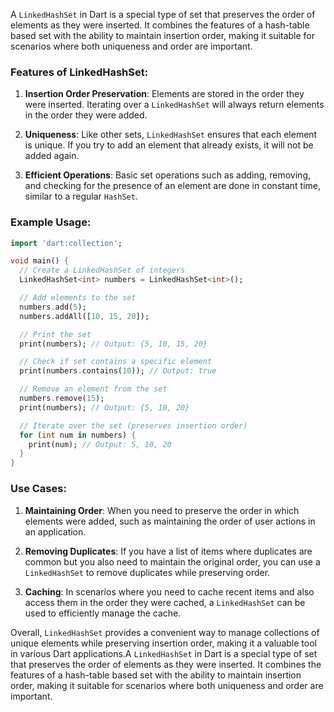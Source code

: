 A `LinkedHashSet` in Dart is a special type of set that preserves the order of elements as they were inserted. It combines the features of a hash-table based set with the ability to maintain insertion order, making it suitable for scenarios where both uniqueness and order are important.

### Features of LinkedHashSet:

1. **Insertion Order Preservation**: Elements are stored in the order they were inserted. Iterating over a `LinkedHashSet` will always return elements in the order they were added.

2. **Uniqueness**: Like other sets, `LinkedHashSet` ensures that each element is unique. If you try to add an element that already exists, it will not be added again.

3. **Efficient Operations**: Basic set operations such as adding, removing, and checking for the presence of an element are done in constant time, similar to a regular `HashSet`.

### Example Usage:

```dart
import 'dart:collection';

void main() {
  // Create a LinkedHashSet of integers
  LinkedHashSet<int> numbers = LinkedHashSet<int>();

  // Add elements to the set
  numbers.add(5);
  numbers.addAll([10, 15, 20]);

  // Print the set
  print(numbers); // Output: {5, 10, 15, 20}

  // Check if set contains a specific element
  print(numbers.contains(10)); // Output: true

  // Remove an element from the set
  numbers.remove(15);
  print(numbers); // Output: {5, 10, 20}

  // Iterate over the set (preserves insertion order)
  for (int num in numbers) {
    print(num); // Output: 5, 10, 20
  }
}
```

### Use Cases:

1. **Maintaining Order**: When you need to preserve the order in which elements were added, such as maintaining the order of user actions in an application.

2. **Removing Duplicates**: If you have a list of items where duplicates are common but you also need to maintain the original order, you can use a `LinkedHashSet` to remove duplicates while preserving order.

3. **Caching**: In scenarios where you need to cache recent items and also access them in the order they were cached, a `LinkedHashSet` can be used to efficiently manage the cache.

Overall, `LinkedHashSet` provides a convenient way to manage collections of unique elements while preserving insertion order, making it a valuable tool in various Dart applications.A `LinkedHashSet` in Dart is a special type of set that preserves the order of elements as they were inserted. It combines the features of a hash-table based set with the ability to maintain insertion order, making it suitable for scenarios where both uniqueness and order are important.

